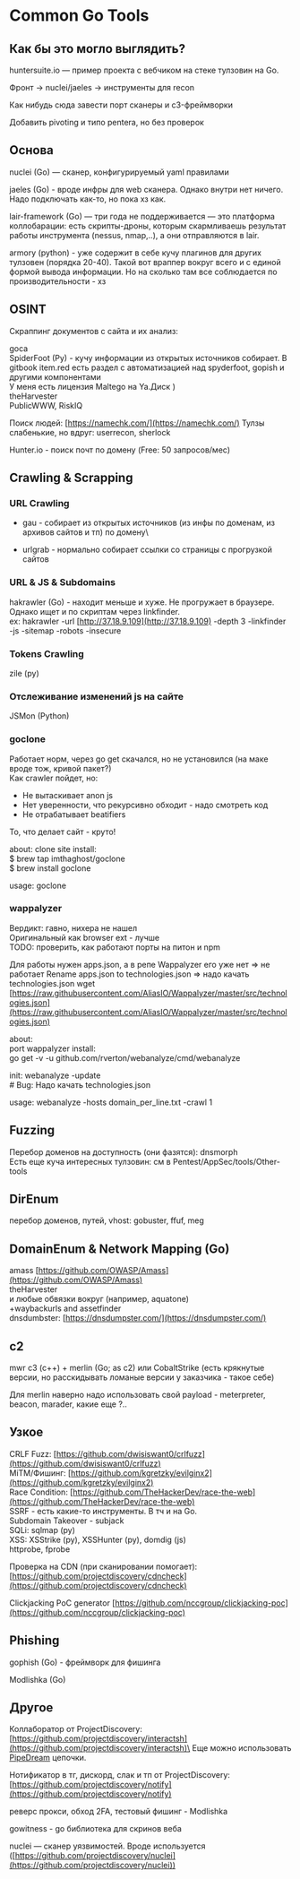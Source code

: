 # Common Go Tools

## Как бы это могло выглядить?

huntersuite.io — пример проекта с вебчиком на стеке тулзовин на Go.

Фронт -> nuclei/jaeles -> инструменты для recon

Как нибудь сюда завести порт сканеры и c3-фреймворки

Добавить pivoting и типо pentera, но без проверок

## Основа

nuclei (Go) — сканер, конфигурируемый yaml правилами

jaeles (Go) - вроде инфры для web сканера. Однако внутри нет ничего. Надо подключать как-то, но пока хз как.

lair-framework (Go) — три года не поддерживается — это платформа коллобарации: есть скрипты-дроны, которым скармливаешь результат работы инструмента (nessus, nmap,..), а они отправляются в lair.&#x20;

armory (python) - уже содержит в себе кучу плагинов для других тулзовен (порядка 20-40). Такой вот враппер вокруг всего и с единой формой вывода информации. Но на сколько там все соблюдается по производительности - хз

## OSINT

Скраппинг документов с сайта и их анализ:&#x20;

goca \
SpiderFoot (Py) - кучу информации из открытых источников собирает. В gitbook item.red есть раздел с автоматизацией над spyderfoot, gopish и другими компонентами\
У меня есть лицензия Maltego на Ya.Диск ) \
theHarvester \
PublicWWW, RiskIQ

Поиск людей: [https://namechk.com/](https://namechk.com/) Тулзы слабенькие, но вдруг: userrecon, sherlock

Hunter.io - поиск почт по домену (Free: 50 запросов/мес)

## Crawling & Scrapping

### URL Crawling

* gau - собирает из открытых источников (из инфы по доменам, из архивов сайтов и тп) по домену\

* urlgrab - нормально собирает ссылки со страницы с прогрузкой сайтов

### URL & JS & Subdomains

hakrawler (Go) - находит меньше и хуже. Не прогружает в браузере. Однако ищет и по скриптам через linkfinder.\
ex: hakrawler -url [http://37.18.9.109](http://37.18.9.109) -depth 3 -linkfinder -js -sitemap -robots -insecure

### Tokens Crawling

zile (py)

### Отслеживание изменений js на сайте

JSMon (Python)

### goclone

Работает норм, через go get скачался, но не установился (на маке вроде тож, кривой пакет?) \
Как crawler пойдет, но:

* Не вытаскивает anon js
* Нет уверенности, что рекурсивно обходит - надо смотреть код
* Не отрабатывает beatifiers

То, что делает сайт - круто!

about: clone site install: \
$ brew tap imthaghost/goclone \
$ brew install goclone

usage: goclone&#x20;

### wappalyzer

Вердикт: гавно, нихера не нашел \
Оригинальный как browser ext - лучше \
TODO: проверить, как работают порты на питон и npm

Для работы нужен apps.json, а в репе Wappalyzer его уже нет => не работает Rename apps.json to technologies.json => надо качать technologies.json wget [https://raw.githubusercontent.com/AliasIO/Wappalyzer/master/src/technologies.json](https://raw.githubusercontent.com/AliasIO/Wappalyzer/master/src/technologies.json)

about: \
port wappalyzer install: \
go get -v -u github.com/rverton/webanalyze/cmd/webanalyze&#x20;

init: webanalyze -update \
\# Bug: Надо качать technologies.json&#x20;

usage: webanalyze -hosts domain\_per\_line.txt -crawl 1

## Fuzzing

Перебор доменов на доступность (они фазятся): dnsmorph \
Есть еще куча интересных тулзовин: см в Pentest/AppSec/tools/Other-tools

## DirEnum

перебор доменов, путей, vhost: gobuster, ffuf, meg

## DomainEnum & Network Mapping (Go)

amass [https://github.com/OWASP/Amass](https://github.com/OWASP/Amass) \
theHarvester \
и любые обвязки вокруг (например, aquatone) \
\+waybackurls and assetfinder\
dnsdumbster: [https://dnsdumpster.com/](https://dnsdumpster.com/)

## с2

mwr с3 (c++) + merlin (Go; as c2) или CobaltStrike (есть крякнутые версии, но расскидывать ломаные версии у заказчика - такое себе)

Для merlin наверно надо использовать свой payload - meterpreter, beacon, marader,  какие еще ?..&#x20;

## Узкое

CRLF Fuzz: [https://github.com/dwisiswant0/crlfuzz](https://github.com/dwisiswant0/crlfuzz) \
MiTM/Фишинг: [https://github.com/kgretzky/evilginx2](https://github.com/kgretzky/evilginx2) \
Race Condition: [https://github.com/TheHackerDev/race-the-web](https://github.com/TheHackerDev/race-the-web) \
SSRF - есть какие-то инструменты. В тч и на Go. \
Subdomain Takeover - subjack \
SQLi: sqlmap (py) \
XSS: XSStrike (py), XSSHunter (py), domdig (js) \
httprobe, fprobe

Проверка на CDN (при сканировании помогает): [https://github.com/projectdiscovery/cdncheck](https://github.com/projectdiscovery/cdncheck)

Clickjacking PoC generator [https://github.com/nccgroup/clickjacking-poc](https://github.com/nccgroup/clickjacking-poc)

## Phishing

gophish  (Go) - фреймворк для фишинга

Modlishka (Go)

## Другое

Коллаборатор от ProjectDiscovery: [https://github.com/projectdiscovery/interactsh](https://github.com/projectdiscovery/interactsh)\
Еще можно использовать [PipeDream](https://pipedream.com) цепочки.

Нотификатор в тг, дискорд, слак и тп от ProjectDiscovery: [https://github.com/projectdiscovery/notify](https://github.com/projectdiscovery/notify)

реверс прокси, обход 2FA, тестовый фишинг - Modlishka

gowitness - go библиотека для скринов веба

nuclei — сканер уязвимостей. Вроде используется ([https://github.com/projectdiscovery/nuclei](https://github.com/projectdiscovery/nuclei))
